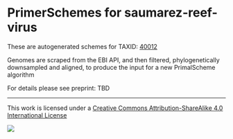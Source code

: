 # PrimerSchemes for saumarez-reef-virus

These are autogenerated schemes for TAXID: [40012](https://www.ncbi.nlm.nih.gov/Taxonomy/Browser/wwwtax.cgi?mode=Info&id=40012&lvl=3&lin=f&keep=1&srchmode=1&unlock)

Genomes are scraped from the EBI API, and then filtered, phylogenetically downsampled and aligned, to produce the input for a new PrimalScheme algorithm

For details please see preprint: TBD

------------------------------------------------------------------------

This work is licensed under a [Creative Commons Attribution-ShareAlike 4.0 International License](http://creativecommons.org/licenses/by-sa/4.0/) 

![](https://i.creativecommons.org/l/by-sa/4.0/88x31.png)